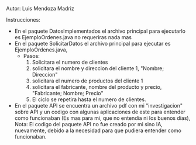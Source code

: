 Autor: Luis Mendoza Madriz

Instrucciones:
- En el paquete DatosImplementados el archivo principal para ejecutarlo es EjemploOrdenes.java no requeriras nada mas
- En el paquete SolicitarDatos el archivo principal para ejecutar es EjemploOrdenes.java,
   - Pasos:
     1) Solicitara el numero de clientes
     2) solicitara el nombre y direccion del cliente 1, "Nombre; Direccion"
     3) solicitara el numero de productos del cliente 1
     4) solicitara el fabricante, nombre del producto y precio, "Fabricante; Nombre; Precio"
     5) El ciclo se repetira hasta el numero de clientes.
- En el paquete API se encuentra un archivo pdf con mi "investigacion" sobre API y un codigo con algunas aplicaciones de este
  para entender como funcionaban (Es mas para mi, que no entendia ni los buenos dias), Nota: El codigo del paquete API no fue creado por mi
  sino IA, nuevamente, debido a la necesidad para que pudiera entender como funcionaban.
